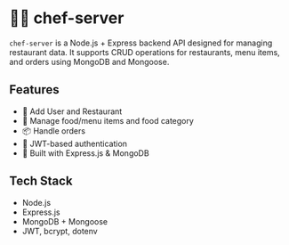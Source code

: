 # 👨‍🍳 chef-server

`chef-server` is a Node.js + Express backend API designed for managing restaurant data. It supports CRUD operations for restaurants, menu items, and orders using MongoDB and Mongoose.

## Features

- 🏪 Add User and Restaurant
- 🍔 Manage food/menu items and food category
- 📦 Handle orders
- 🔐 JWT-based authentication
- 🚀 Built with Express.js & MongoDB

## Tech Stack

- Node.js
- Express.js
- MongoDB + Mongoose
- JWT, bcrypt, dotenv

